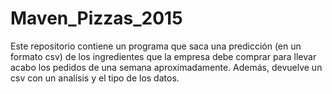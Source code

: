 # Maven_Pizzas_2015
Este repositorio contiene un programa que saca una predicción (en un formato csv) de los ingredientes que la empresa debe comprar para llevar acabo los pedidos de una semana aproximadamente. Además, devuelve un csv con un analisis y el tipo de los datos.
